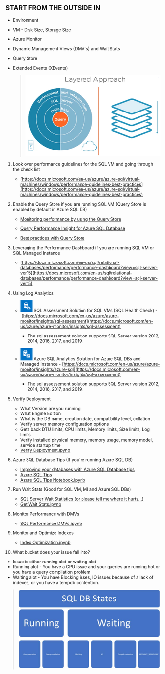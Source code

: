 ## START FROM THE OUTSIDE IN

- Environment
    
- VM - Disk Size, Storage Size
    
- Azure Monitor
    
- Dynamic Management Views (DMV's) and Wait Stats
    
- Query Store
    
- Extended Events (XEvents)
    
    > ![Layered Approach](https://github.com/danielgoldszmit/SQLMonitoring-Optimization/blob/main/Assets/SQLOptimizationLayeredApproach.PNG)
    

1. Look over performance guidelines for the SQL VM and going through the check list
    
    - [https://docs.microsoft.com/en-us/azure/azure-sql/virtual-machines/windows/performance-guidelines-best-practices](https://docs.microsoft.com/en-us/azure/azure-sql/virtual-machines/windows/performance-guidelines-best-practices)
2. Enable the Query Store if you are running SQL VM (Query Store is enabled by default in Azure SQL DB)
    
    - [Monitoring performance by using the Query Store](https://docs.microsoft.com/en-us/sql/relational-databases/performance/monitoring-performance-by-using-the-query-store?view=sql-server-ver15)
        
    - [Query Performance Insight for Azure SQL Database](https://docs.microsoft.com/en-us/azure/azure-sql/database/query-performance-insight-use)
        
    - [Best practices with Query Store](https://docs.microsoft.com/en-us/sql/relational-databases/performance/best-practice-with-the-query-store?view=sql-server-ver15)
        

3. Leveraging the Performance Dashboard if you are running SQL VM or SQL Managed Instance
    
    - [https://docs.microsoft.com/en-us/sql/relational-databases/performance/performance-dashboard?view=sql-server-ver15](https://docs.microsoft.com/en-us/sql/relational-databases/performance/performance-dashboard?view=sql-server-ver15)
4. Using Log Analytics
    
    - ![SQL Assessment Solution](https://github.com/danielgoldszmit/SQLMonitoring-Optimization/blob/main/Assets/sqlassessment.png) SQL Assessment Solution for SQL VMs (SQL Health Check) - [https://docs.microsoft.com/en-us/azure/azure-monitor/insights/sql-assessment](https://docs.microsoft.com/en-us/azure/azure-monitor/insights/sql-assessment)
        
        - The sql assessement solution supports SQL Server version 2012, 2014, 2016, 2017, and 2019.
    - ![SQL Assessment Solution](https://github.com/danielgoldszmit/SQLMonitoring-Optimization/blob/main/Assets/azuresqllanalyitcs.png) Azure SQL Analytics Solution for Azure SQL DBs and Managed Instance - [https://docs.microsoft.com/en-us/azure/azure-monitor/insights/azure-sql](https://docs.microsoft.com/en-us/azure/azure-monitor/insights/sql-assessment)
        
        - The sql assessement solution supports SQL Server version 2012, 2014, 2016, 2017, and 2019.
5. Verify Deployment
    
    - What Version are you running
    - What Engine Edition
    - What is the DB name, creation date, compatibility level, collation
    - Verify server memory configuration options
    - Gets back DTU limits, CPU limits, Memory limits, Size limits, Log limits
    - Verify installed physical memory, memory usage, memory model, service startup time
    - [Verify Deployment.ipynb](.\1.VerifyDeployment.ipynb)
6. Azure SQL Database Tips (If you're running Azure SQL DB)
    
    - [Improving your databases with Azure SQL Database tips](https://techcommunity.microsoft.com/t5/azure-sql/improving-your-databases-with-azure-sql-database-tips/ba-p/2094678) 
    - [Azure SQL Tips](https://github.com/microsoft/azure-sql-tips)
    - [Azure SQL Tips Notebook.ipynb](.\2.AzureSQLDBTips.ipynb)
7. Run Wait Stats (Good for SQL VM, MI and Azure SQL DBs)
    
    - [SQL Server Wait Statistics (or please tell me where it hurts…)](https://www.sqlskills.com/blogs/paul/wait-statistics-or-please-tell-me-where-it-hurts/)
    - [Get Wait Stats.ipynb](.\3.GetWaitStats.ipynb)
8. Monitor Performance with DMVs
    
    - [SQL Performance DMVs.ipynb](.\4.SQLPerformanceDMVs.ipynb)
9. Monitor and Optimize Indexes
    
    - [Index Optimization.ipynb](.\5.IndexOptimization.ipynb)
10. What bucket does your issue fall into? 

- Issue is either running alot or waiting alot
- Running alot - You have a CPU issue and your queries are running hot or you have a query compilation problem
- Waiting alot - You have Blocking isses, IO issues because of a lack of indexes, or you have a tempdb contention.

 > ![Layered Approach](https://github.com/danielgoldszmit/SQLMonitoring-Optimization/blob/main/Assets/buckets.png)
